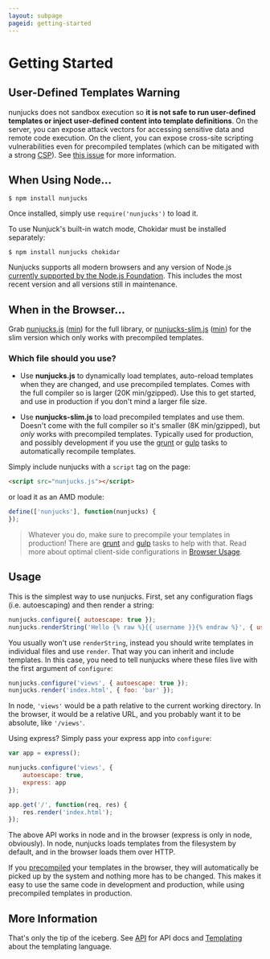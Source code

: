 ```yaml
---
layout: subpage
pageid: getting-started
---
```


# Getting Started

## User-Defined Templates Warning

  nunjucks does not sandbox execution so **it is not safe to run
  user-defined templates or inject user-defined content into template
  definitions**. On the server, you can expose attack vectors for
  accessing sensitive data and remote code execution. On the client,
  you can expose cross-site scripting vulnerabilities even for
  precompiled templates (which can be mitigated with a strong
  [CSP](https://developer.mozilla.org/en-US/docs/Web/HTTP/Headers/Content-Security-Policy)). See
  [this issue](https://github.com/mozilla/nunjucks-docs/issues/17) for
  more information.

## When Using Node...

```
$ npm install nunjucks
```

Once installed, simply use `require('nunjucks')` to load it.

To use Nunjuck's built-in watch mode, Chokidar must be installed separately:

```
$ npm install nunjucks chokidar
```

Nunjucks supports all modern browsers and any version of Node.js
[currently supported by the Node.js Foundation](https://github.com/nodejs/Release#release-schedule1).
This includes the most recent version and all versions still in maintenance.

## When in the Browser...

Grab [nunjucks.js](files/nunjucks.js) ([min](files/nunjucks.min.js)) for the full library, or
[nunjucks-slim.js](files/nunjucks-slim.js) ([min](files/nunjucks-slim.min.js)) for the slim version
which only works with precompiled templates.

### Which file should you use?

* Use **nunjucks.js** to dynamically load templates, auto-reload
  templates when they are changed, and use precompiled templates.
  Comes with the full compiler so is larger (20K min/gzipped). Use
  this to get started, and use in production if you don't mind a
  larger file size.

* Use **nunjucks-slim.js** to load precompiled templates and use them. Doesn't
  come with the full compiler so it's smaller (8K min/gzipped), but *only* works with
  precompiled templates. Typically used for production, and possibly
  development if you use the [grunt](https://github.com/jlongster/grunt-nunjucks) or [gulp](https://github.com/sindresorhus/gulp-nunjucks) tasks to automatically recompile templates.

Simply include nunjucks with a `script` tag on the page:

```html
<script src="nunjucks.js"></script>
```

or load it as an AMD module:

```js
define(['nunjucks'], function(nunjucks) {
});
```

> Whatever you do, make sure to precompile your templates in
> production! There are [grunt](https://github.com/jlongster/grunt-nunjucks)
> and [gulp](https://github.com/sindresorhus/gulp-nunjucks) tasks to help with
> that. Read more about optimal client-side configurations in [Browser
> Usage](api.html#browser-usage).

## Usage

This is the simplest way to use nunjucks. First, set any configuration
flags (i.e. autoescaping) and then render a string:

```js
nunjucks.configure({ autoescape: true });
nunjucks.renderString('Hello {% raw %}{{ username }}{% endraw %}', { username: 'James' });
```

You usually won't use `renderString`, instead you should write
templates in individual files and use `render`. That way you can
inherit and include templates. In this case, you need to tell nunjucks
where these files live with the first argument of `configure`:

```js
nunjucks.configure('views', { autoescape: true });
nunjucks.render('index.html', { foo: 'bar' });
```

In node, `'views'` would be a path relative to the current working
directory. In the browser, it would be a relative URL, and you
probably want it to be absolute, like `'/views'`.

Using express? Simply pass your express app into `configure`:

```js
var app = express();

nunjucks.configure('views', {
    autoescape: true,
    express: app
});

app.get('/', function(req, res) {
    res.render('index.html');
});
```

The above API works in node and in the browser (express is only in
node, obviously). In node, nunjucks loads templates from the
filesystem by default, and in the browser loads them over HTTP.

If you [precompiled](api.html#precompiling) your templates in the browser, they will
automatically be picked up by the system and nothing more has
to be changed. This makes it easy to use the same code in
development and production, while using precompiled templates in
production.

## More Information

That's only the tip of the iceberg. See [API](api.html) for API docs
and [Templating](templating.html) about the templating language.
